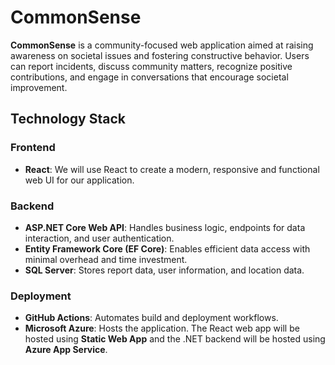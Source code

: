 # CommonSense

**CommonSense** is a community-focused web application aimed at raising awareness on societal issues and fostering constructive behavior. Users can report incidents, discuss community matters, recognize positive contributions, and engage in conversations that encourage societal improvement.

## Technology Stack

### Frontend
- **React**: We will use React to create a modern, responsive and functional web UI for our application.

### Backend
- **ASP.NET Core Web API**: Handles business logic, endpoints for data interaction, and user authentication.
- **Entity Framework Core (EF Core)**: Enables efficient data access with minimal overhead and time investment.
- **SQL Server**: Stores report data, user information, and location data.

### Deployment
- **GitHub Actions**: Automates build and deployment workflows.
- **Microsoft Azure**: Hosts the application. The React web app will be hosted using **Static Web App** and the .NET backend will be hosted using **Azure App Service**.